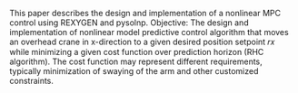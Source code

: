 This paper describes the design and implementation of a nonlinear MPC control using REXYGEN and pysolnp. Objective: The design and implementation of nonlinear model predictive control algorithm that moves an overhead crane in x-direction to a given desired position setpoint 𝑟𝑥 while minimizing a given cost function over prediction horizon (RHC algorithm). The cost function may represent different requirements, typically minimization of swaying of the arm and other customized constraints.
